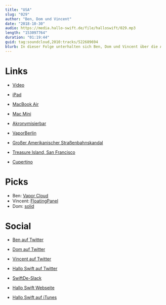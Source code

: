 ```yaml
---
title: "USA"
slug: "029"
author: "Ben, Dom und Vincent"
date: "2018-10-30"
audio: https://media.hallo-swift.de/file/halloswift/029.mp3
length: "153097764"
duration: "01:19:44"
guid: tag:soundcloud,2010:tracks/522689694
blurb: In dieser Folge unterhalten sich Ben, Dom und Vincent über die Apple Oktober Keynote und das Leben in den USA.
---
```


# Links

- [Video](https://www.apple.com/apple-events/october-2018/)
- [iPad](https://www.apple.com/ipad-pro/)
- [MacBook Air](https://www.apple.com/macbook-air/)
- [Mac Mini](https://www.apple.com/mac-mini/)

- [Akronymisierbar](http://www.akronymisier.bar/)

- [VaporBerlin](http://vapor.berlin/)

- [Großer Amerikanischer Straßenbahnskandal](https://de.wikipedia.org/wiki/Gro%C3%9Fer_Amerikanischer_Stra%C3%9Fenbahnskandal)
- [Treasure Island, San Francisco](https://en.wikipedia.org/wiki/Treasure_Island,_San_Francisco)
- [Cupertino](https://de.wikipedia.org/wiki/Cupertino)

# Picks

- Ben: [Vapor Cloud](https://dashboard.v2.vapor.cloud/login)
- Vincent: [FloatingPanel](https://github.com/SCENEE/FloatingPanel)
- Dom: [solid](https://github.com/solid/solid)

# Social

- [Ben auf Twitter](https://twitter.com/benchr)
- [Dom auf Twitter](https://twitter.com/swiftpainless)
- [Vincent auf Twitter](https://twitter.com/regexident)
- [Hallo Swift auf Twitter](https://twitter.com/hallo_swift)
- [SwiftDe-Slack](http://slack.swiftde.net)

- [Hallo Swift Webseite](http://hallo-swift.de)
- [Hallo Swift auf iTunes](https://itunes.apple.com/de/podcast/hallo-swift/id1225721421?mt=2)
